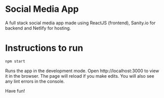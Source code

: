 # Social Media App
A full stack social media app made using ReactJS (frontend), Sanity.io for backend and Netlify for hosting.
# Instructions to run

```bash 
npm start
```
Runs the app in the development mode.
Open http://localhost:3000 to view it in the browser.
The page will reload if you make edits.
You will also see any lint errors in the console.

Have fun! 
